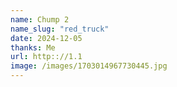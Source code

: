 ```yaml
---
name: Chump 2
name_slug: "red_truck"
date: 2024-12-05
thanks: Me
url: http:://1.1
image: /images/1703014967730445.jpg
---
```

